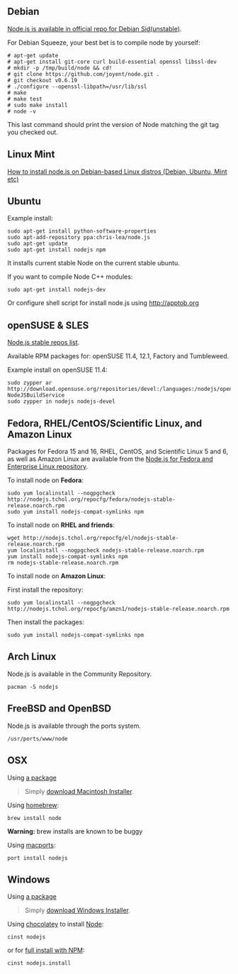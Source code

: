 ## Debian
[Node.js is available in official repo for Debian Sid(unstable)](http://packages.debian.org/search?searchon=names&keywords=nodejs).

For Debian Squeeze, your best bet is to compile node by yourself:

    # apt-get update 
    # apt-get install git-core curl build-essential openssl libssl-dev
    # mkdir -p /tmp/build/node && cd!
    # git clone https://github.com/joyent/node.git .
    # git checkout v0.6.19
    # ./configure --openssl-libpath=/usr/lib/ssl
    # make
    # make test
    # sudo make install
    # node -v

This last command should print the version of Node matching the git tag you checked out.

## Linux Mint

[How to install node.js on Debian-based Linux distros (Debian, Ubuntu, Mint etc)](http://oodavid.tumblr.com/post/15090798307/how-to-install-node-js-on-linux)

## Ubuntu

Example install:

    sudo apt-get install python-software-properties
    sudo apt-add-repository ppa:chris-lea/node.js
    sudo apt-get update
    sudo apt-get install nodejs npm

It installs current stable Node on the current stable ubuntu.

If you want to compile Node C++ modules:

    sudo apt-get install nodejs-dev

Or configure shell script for install node.js using http://apptob.org

## openSUSE & SLES
[Node.js stable repos list](https://build.opensuse.org/package/show?package=nodejs&project=devel%3Alanguages%3Anodejs).

Available RPM packages for: openSUSE 11.4, 12.1, Factory and Tumbleweed.

Example install on openSUSE 11.4:

    sudo zypper ar http://download.opensuse.org/repositories/devel:/languages:/nodejs/openSUSE_11.4/ NodeJSBuildService 
    sudo zypper in nodejs nodejs-devel

## Fedora, RHEL/CentOS/Scientific Linux, and Amazon Linux
Packages for Fedora 15 and 16, RHEL, CentOS, and Scientific Linux 5 and 6, as well as Amazon Linux are available from the [Node.js for Fedora and Enterprise Linux repository](http://nodejs.tchol.org/).

To install node on **Fedora**:

    sudo yum localinstall --nogpgcheck http://nodejs.tchol.org/repocfg/fedora/nodejs-stable-release.noarch.rpm
    sudo yum install nodejs-compat-symlinks npm

To install node on **RHEL and friends**:

    wget http://nodejs.tchol.org/repocfg/el/nodejs-stable-release.noarch.rpm
    yum localinstall --nogpgcheck nodejs-stable-release.noarch.rpm
    yum install nodejs-compat-symlinks npm
    rm nodejs-stable-release.noarch.rpm

To install node on **Amazon Linux**:

First install the repository:

    sudo yum localinstall --nogpgcheck http://nodejs.tchol.org/repocfg/amzn1/nodejs-stable-release.noarch.rpm   

Then install the packages:

    sudo yum install nodejs-compat-symlinks npm

## Arch Linux
Node.js is available in the Community Repository.

    pacman -S nodejs

## FreeBSD and OpenBSD
Node.js is available through the ports system.

    /usr/ports/www/node


## OSX
Using [a package](http://nodejs.org/#download)

> Simply [download Macintosh Installer](http://nodejs.org/#download).

Using [homebrew](https://github.com/mxcl/homebrew):

    brew install node

**Warning:** brew installs are known to be buggy

Using [macports](http://www.macports.org/):

    port install nodejs  

## Windows
Using [a package](http://nodejs.org/#download)

> Simply [download Windows Installer](http://nodejs.org/#download).

Using [chocolatey](http://chocolatey.org) to install [Node](http://chocolatey.org/packages/nodejs):  

    cinst nodejs  

or for [full install with NPM](http://chocolatey.org/packages/nodejs.install):  

    cinst nodejs.install